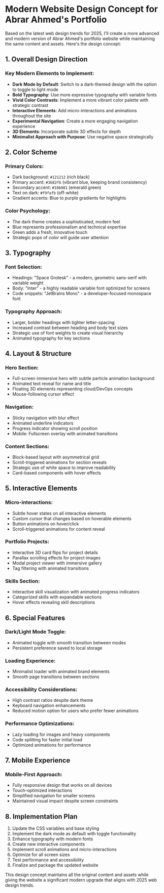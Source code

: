 # Modern Website Design Concept for Abrar Ahmed's Portfolio

Based on the latest web design trends for 2025, I'll create a more advanced and modern version of Abrar Ahmed's portfolio website while maintaining the same content and assets. Here's the design concept:

## 1. Overall Design Direction

### Key Modern Elements to Implement:
- **Dark Mode by Default**: Switch to a dark-themed design with the option to toggle to light mode
- **Bold Typography**: Use more expressive typography with variable fonts
- **Vivid Color Contrasts**: Implement a more vibrant color palette with strategic contrast
- **Interactive Elements**: Add micro-interactions and animations throughout the site
- **Experimental Navigation**: Create a more engaging navigation experience
- **3D Elements**: Incorporate subtle 3D effects for depth
- **Minimalist Approach with Purpose**: Use negative space strategically

## 2. Color Scheme

### Primary Colors:
- Dark background: `#121212` (rich black)
- Primary accent: `#3b82f6` (vibrant blue, keeping brand consistency)
- Secondary accent: `#10b981` (emerald green)
- Text on dark: `#f9fafb` (off-white)
- Gradient accents: Blue to purple gradients for highlights

### Color Psychology:
- The dark theme creates a sophisticated, modern feel
- Blue represents professionalism and technical expertise
- Green adds a fresh, innovative touch
- Strategic pops of color will guide user attention

## 3. Typography

### Font Selection:
- Headings: "Space Grotesk" - a modern, geometric sans-serif with variable weight
- Body: "Inter" - a highly readable variable font optimized for screens
- Code snippets: "JetBrains Mono" - a developer-focused monospace font

### Typography Approach:
- Larger, bolder headings with tighter letter-spacing
- Increased contrast between heading and body text sizes
- Strategic use of font weights to create visual hierarchy
- Animated typography for key sections

## 4. Layout & Structure

### Hero Section:
- Full-screen immersive hero with subtle particle animation background
- Animated text reveal for name and title
- Floating 3D elements representing cloud/DevOps concepts
- Mouse-following cursor effect

### Navigation:
- Sticky navigation with blur effect
- Animated underline indicators
- Progress indicator showing scroll position
- Mobile: Fullscreen overlay with animated transitions

### Content Sections:
- Block-based layout with asymmetrical grid
- Scroll-triggered animations for section reveals
- Strategic use of white space to improve readability
- Card-based components with hover effects

## 5. Interactive Elements

### Micro-interactions:
- Subtle hover states on all interactive elements
- Custom cursor that changes based on hoverable elements
- Button animations on hover/click
- Scroll-triggered animations for content reveal

### Portfolio Projects:
- Interactive 3D card flips for project details
- Parallax scrolling effects for project images
- Modal project viewer with immersive gallery
- Tag filtering with animated transitions

### Skills Section:
- Interactive skill visualization with animated progress indicators
- Categorized skills with expandable sections
- Hover effects revealing skill descriptions

## 6. Special Features

### Dark/Light Mode Toggle:
- Animated toggle with smooth transition between modes
- Persistent preference saved to local storage

### Loading Experience:
- Minimalist loader with animated brand elements
- Smooth page transitions between sections

### Accessibility Considerations:
- High contrast ratios despite dark theme
- Keyboard navigation enhancements
- Reduced motion option for users who prefer fewer animations

### Performance Optimizations:
- Lazy loading for images and heavy components
- Code splitting for faster initial load
- Optimized animations for performance

## 7. Mobile Experience

### Mobile-First Approach:
- Fully responsive design that works on all devices
- Touch-optimized interactions
- Simplified navigation for smaller screens
- Maintained visual impact despite screen constraints

## 8. Implementation Plan

1. Update the CSS variables and base styling
2. Implement the dark mode as default with toggle functionality
3. Enhance typography with modern fonts
4. Create new interactive components
5. Implement scroll animations and micro-interactions
6. Optimize for all screen sizes
7. Test performance and accessibility
8. Finalize and package the updated website

This design concept maintains all the original content and assets while giving the website a significant modern upgrade that aligns with 2025 web design trends.
